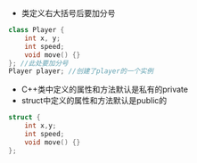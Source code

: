 - 类定义右大括号后要加分号

```c++
class Player {
	int x, y;
    int speed;
    void move() {}
}; //此处要加分号
Player player; //创建了player的一个实例
```

- C++类中定义的属性和方法默认是私有的private
- struct中定义的属性和方法默认是public的

```c++
struct {
  	int x,y;
    int speed;
    void move() {}
};
```

